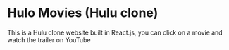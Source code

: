 # Hulo Movies (Hulu clone)
This is a Hulu clone website built in React.js, you can click on a movie and watch the trailer on YouTube

